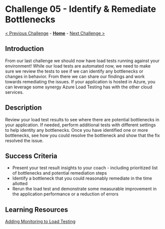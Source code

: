 # Challenge 05 - Identify & Remediate Bottlenecks

[< Previous Challenge](./Challenge-04.md) - **[Home](../README.md)** - [Next Challenge >](./Challenge-06.md)

## Introduction

From our last challenge we should now have load tests running against your environment!  While our load tests are automated now, we need to make sure we review the tests to see if we can identify any bottlenecks or changes in behavior.  From there we can share our findings and work towards remediating the issues.  If your application is hosted in Azure, you can leverage some synergy Azure Load Testing has with the other cloud services. 

## Description

Review your load test results to see where there are potential bottlenecks in your application.  If needed, perform additional tests with different settings to help identity any bottlenecks.  Once you have identified one or more bottlenecks, see how you could resolve the bottleneck and show that the fix resolved the issue.

## Success Criteria

- Present your test result insights to your coach - including prioritized list of bottlenecks and potential remediation steps
- Identify a bottleneck that you could reasonably remediate in the time allotted
- Rerun the load test and demonstrate some measurable improvement in the application performance or a reduction of errors

## Learning Resources

[Adding Monitoring to Load Testing](https://docs.microsoft.com/en-us/azure/load-testing/how-to-appservice-insights)

